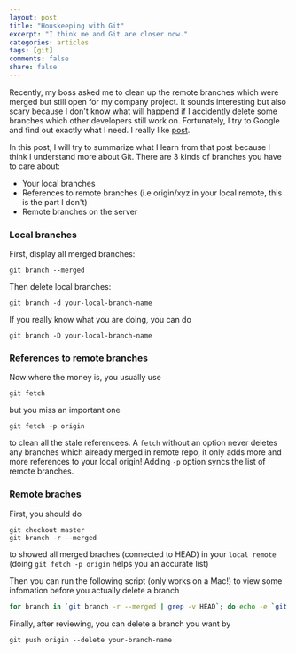 ```yaml
---
layout: post
title: "Houskeeping with Git"
excerpt: "I think me and Git are closer now."
categories: articles
tags: [git]
comments: false
share: false
---
```


Recently, my boss asked me to clean up the remote branches which were merged but still open for my company project. It sounds interesting but also scary because I don't know what will happend if I accidently delete some branches which other developers still work on. Fortunately, I try to Google and find out exactly what I need. I really like [post](http://railsware.com/blog/2014/08/11/git-housekeeping-tutorial-clean-up-outdated-branches-in-local-and-remote-repositories/).

In this post, I will try to summarize what I learn from that post because I think I understand more about Git. There are 3 kinds of branches you have to care about:

* Your local branches
* References to remote branches (i.e origin/xyz in your local remote, this is the part I don't)
* Remote branches on the server

### Local branches
First, display all merged branches:

```
git branch --merged
```
Then delete local branches:

```
git branch -d your-local-branch-name
```

If you really know what you are doing, you can do

```
git branch -D your-local-branch-name
```

### References to remote branches

Now where the money is, you usually use
```
git fetch
```
but you miss an important one
```
git fetch -p origin
```
to clean all the stale referencees. A ```fetch``` without an option never deletes any branches which already merged in remote repo, it only adds more and more references to your local origin! Adding ```-p``` option syncs the list of remote branches.

### Remote braches

First, you should do
```
git checkout master
git branch -r --merged
```
to showed all merged braches (connected to HEAD) in your ```local remote``` (doing ```git fetch -p origin``` helps you an accurate list)

Then you can run the following script (only works on a Mac!) to view some infomation before you actually delete a branch

```bash
for branch in `git branch -r --merged | grep -v HEAD`; do echo -e `git show --format="%ci %cr %an" $branch | head -n 1` \\t$branch; done | sort -r
```
Finally, after reviewing, you can delete a branch you want by

```
git push origin --delete your-branch-name
```


